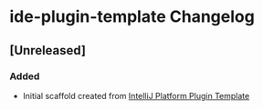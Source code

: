 <!-- Keep a Changelog guide -> https://keepachangelog.com -->

# ide-plugin-template Changelog

## [Unreleased]
### Added
- Initial scaffold created from [IntelliJ Platform Plugin Template](https://github.com/JetBrains/intellij-platform-plugin-template)
